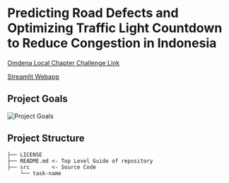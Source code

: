 # Predicting Road Defects and Optimizing Traffic Light Countdown to Reduce Congestion in Indonesia

[Omdena Local Chapter Challenge Link](https://omdena.com/chapter-challenges/predicting-road-defects-and-optimizing-traffic-light-countdown-to-reduce-congestion-in-indonesia/)

[Streamlit Webapp](https://omdena-jkt-traffic-system.streamlit.app/)

## Project Goals

![Project Goals](https://github.com/OmdenaAI/jakarta-indonesia-predicting-road-defects/blob/main/project%20goals.png)

## Project Structure

    ├── LICENSE
    ├── README.md <- Top Level Guide of repository
    ├── src       <- Source Code
        └── task-name
